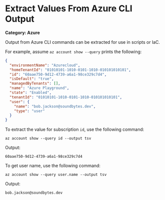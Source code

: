 # Extract Values From Azure CLI Output

__Category: Azure__

Output from Azure CLI commands can be extracted for use in scripts or IaC.

For example, assume `az account show --query` prints the following:

```json
{
  "environmentName": "Azurecloud",
  "homeTenantId": "01010101-1010-0101-1010-010101010101",
  "id": "60aae750-9d12-4739-a6a1-98ce329c7d4",
  "isDefault": "true",
  "managedByTenants": [],
  "name": "Azure Playground",
  "state": "Enabled",
  "tenantId": "01010101-1010-0101-1010-010101010101",
  "user": {
    "name": "bob.jackson@soundbytes.dev",
    "type": "user"
  }
}
```

To extract the value for subscription `id`, use the following command:

```shell
az account show --query id --output tsv
```

Output:

```shell
60aae750-9d12-4739-a6a1-98ce329c7d4
```

To get user name, use the following command:

```shell
az account show --query user.name --output tsv
```

Output:

```shell
bob.jackson@soundbytes.dev
```
